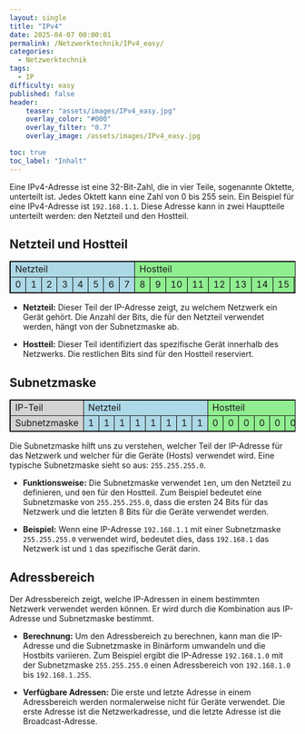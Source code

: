 ```yaml
---
layout: single
title: "IPv4"
date: 2025-04-07 00:00:01
permalink: /Netzwerktechnik/IPv4_easy/
categories:
  - Netzwerktechnik
tags:
  - IP
difficulty: easy
published: false
header:
    teaser: "assets/images/IPv4_easy.jpg"
    overlay_color: "#000"
    overlay_filter: "0.7"
    overlay_image: /assets/images/IPv4_easy.jpg

toc: true
toc_label: "Inhalt"
---
```



Eine IPv4-Adresse ist eine 32-Bit-Zahl, die in vier Teile, sogenannte Oktette, unterteilt ist. Jedes Oktett kann eine Zahl von 0 bis 255 sein. Ein Beispiel für eine IPv4-Adresse ist `192.168.1.1`. Diese Adresse kann in zwei Hauptteile unterteilt werden: den Netzteil und den Hostteil.

## Netzteil und Hostteil

<table border="1" style="border-collapse: collapse; border: 1px solid black;">
  <tr>
    <td colspan="8" style="background-color: lightblue;">Netzteil</td>
    <td colspan="24" style="background-color: lightgreen;">Hostteil</td>
  </tr>
  <tr>
    <td style="background-color: lightblue;">0</td>
    <td style="background-color: lightblue;">1</td>
    <td style="background-color: lightblue;">2</td>
    <td style="background-color: lightblue;">3</td>
    <td style="background-color: lightblue;">4</td>
    <td style="background-color: lightblue;">5</td>
    <td style="background-color: lightblue;">6</td>
    <td style="background-color: lightblue;">7</td>
    <td style="background-color: lightgreen;">8</td>
    <td style="background-color: lightgreen;">9</td>
    <td style="background-color: lightgreen;">10</td>
    <td style="background-color: lightgreen;">11</td>
    <td style="background-color: lightgreen;">12</td>
    <td style="background-color: lightgreen;">13</td>
    <td style="background-color: lightgreen;">14</td>
    <td style="background-color: lightgreen;">15</td>
    <td style="background-color: lightgreen;">16</td>
    <td style="background-color: lightgreen;">17</td>
    <td style="background-color: lightgreen;">18</td>
    <td style="background-color: lightgreen;">19</td>
    <td style="background-color: lightgreen;">20</td>
    <td style="background-color: lightgreen;">21</td>
    <td style="background-color: lightgreen;">22</td>
    <td style="background-color: lightgreen;">23</td>
    <td style="background-color: lightgreen;">24</td>
    <td style="background-color: lightgreen;">25</td>
    <td style="background-color: lightgreen;">26</td>
    <td style="background-color: lightgreen;">27</td>
    <td style="background-color: lightgreen;">28</td>
    <td style="background-color: lightgreen;">29</td>
    <td style="background-color: lightgreen;">30</td>
    <td style="background-color: lightgreen;">31</td>
  </tr>
</table>

- **Netzteil:** Dieser Teil der IP-Adresse zeigt, zu welchem Netzwerk ein Gerät gehört. Die Anzahl der Bits, die für den Netzteil verwendet werden, hängt von der Subnetzmaske ab.

- **Hostteil:** Dieser Teil identifiziert das spezifische Gerät innerhalb des Netzwerks. Die restlichen Bits sind für den Hostteil reserviert.

## Subnetzmaske

<table border="1" style="border-collapse: collapse; border: 1px solid black;">
  <tr>
  <td style="background-color: lightgray;"> IP-Teil </td>
    <td colspan="8" style="background-color: lightblue;">Netzteil</td>
    <td colspan="24" style="background-color: lightgreen;">Hostteil</td>
  </tr>
  <tr>
    <td style="background-color: lightgray;"> Subnetzmaske </td>
    <td style="background-color: lightblue;">1</td>
    <td style="background-color: lightblue;">1</td>
    <td style="background-color: lightblue;">1</td>
    <td style="background-color: lightblue;">1</td>
    <td style="background-color: lightblue;">1</td>
    <td style="background-color: lightblue;">1</td>
    <td style="background-color: lightblue;">1</td>
    <td style="background-color: lightblue;">1</td>
    <td style="background-color: lightgreen;">0</td>
    <td style="background-color: lightgreen;">0</td>
    <td style="background-color: lightgreen;">0</td>
    <td style="background-color: lightgreen;">0</td>
    <td style="background-color: lightgreen;">0</td>
    <td style="background-color: lightgreen;">0</td>
    <td style="background-color: lightgreen;">0</td>
    <td style="background-color: lightgreen;">0</td>
    <td style="background-color: lightgreen;">0</td>
    <td style="background-color: lightgreen;">0</td>
    <td style="background-color: lightgreen;">0</td>
    <td style="background-color: lightgreen;">0</td>
    <td style="background-color: lightgreen;">0</td>
    <td style="background-color: lightgreen;">0</td>
    <td style="background-color: lightgreen;">0</td>
    <td style="background-color: lightgreen;">0</td>
    <td style="background-color: lightgreen;">0</td>
    <td style="background-color: lightgreen;">0</td>
    <td style="background-color: lightgreen;">0</td>
    <td style="background-color: lightgreen;">0</td>
    <td style="background-color: lightgreen;">0</td>
    <td style="background-color: lightgreen;">0</td>
    <td style="background-color: lightgreen;">0</td>
    <td style="background-color: lightgreen;">0</td>
  </tr>
</table>

Die Subnetzmaske hilft uns zu verstehen, welcher Teil der IP-Adresse für das Netzwerk und welcher für die Geräte (Hosts) verwendet wird. Eine typische Subnetzmaske sieht so aus: `255.255.255.0`.

- **Funktionsweise:** Die Subnetzmaske verwendet `1`en, um den Netzteil zu definieren, und `0`en für den Hostteil. Zum Beispiel bedeutet eine Subnetzmaske von `255.255.255.0`, dass die ersten 24 Bits für das Netzwerk und die letzten 8 Bits für die Geräte verwendet werden.

- **Beispiel:** Wenn eine IP-Adresse `192.168.1.1` mit einer Subnetzmaske `255.255.255.0` verwendet wird, bedeutet dies, dass `192.168.1` das Netzwerk ist und `1` das spezifische Gerät darin.

## Adressbereich

Der Adressbereich zeigt, welche IP-Adressen in einem bestimmten Netzwerk verwendet werden können. Er wird durch die Kombination aus IP-Adresse und Subnetzmaske bestimmt.

- **Berechnung:** Um den Adressbereich zu berechnen, kann man die IP-Adresse und die Subnetzmaske in Binärform umwandeln und die Hostbits variieren. Zum Beispiel ergibt die IP-Adresse `192.168.1.0` mit der Subnetzmaske `255.255.255.0` einen Adressbereich von `192.168.1.0` bis `192.168.1.255`.

- **Verfügbare Adressen:** Die erste und letzte Adresse in einem Adressbereich werden normalerweise nicht für Geräte verwendet. Die erste Adresse ist die Netzwerkadresse, und die letzte Adresse ist die Broadcast-Adresse.